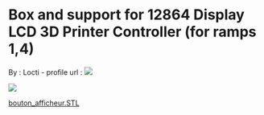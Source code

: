 Box and support for 12864 Display LCD 3D Printer Controller (for ramps 1,4)
===========================================================================

By : Locti - profile url : [![](https://cdn.thingiverse.com/renders/c9/05/0b/3a/0b/d1fcf21d61e168086499b458f2b54f04_thumb_medium.jpg)](https://www.thingiverse.com/Locti)  
  
[![](https://cdn.thingiverse.com/renders/4c/f6/a8/1d/46/501a19caa7ea55fe1660b74db525f4a6_thumb_medium.jpg)](https://cdn.thingiverse.com/renders/4c/f6/a8/1d/46/501a19caa7ea55fe1660b74db525f4a6_thumb_medium.jpg)

[bouton\_afficheur.STL](https://www.thingiverse.com/thing:2366435)